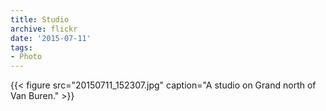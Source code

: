 ```yaml
---
title: Studio
archive: flickr
date: '2015-07-11'
tags:
- Photo
---
```

{{< figure src="20150711_152307.jpg" caption="A studio on Grand north of Van Buren." >}}
